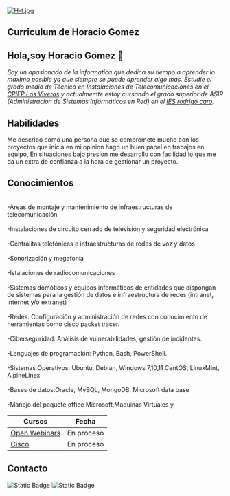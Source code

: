 [![H-t.jpg](https://i.postimg.cc/m2MdC77R/H-t.jpg)](https://postimg.cc/qzJXdhmZ)

## Curriculum de Horacio Gomez

## Hola,soy Horacio Gomez 👋
*Soy un apasionado de la informatica que dedica su tiempo a aprender lo maximo posible ya que siempre se puede aprender algo mas.
Estudie el grado medio de Técnico en Instalaciones de Telecomunicaciones en el [CPIFP Los Viveros](https://cpifplosviveros.es/) y actualmemte estoy cursando el grado superior de ASIR (Administracion de Sistemas Informáticos en Red) en el [IES rodrigo caro](https://blogsaverroes.juntadeandalucia.es/iesrodrigocaro/).*

## Habilidades
Me describo como una persona que se compromete mucho con los proyectos que inicia en mi opinion hago un buen papel en trabajos en equipo,
En situaciones bajo presion me desarrollo con facilidad lo que me da un extra de confianza a la hora de gestionar un proyecto.

## Conocimientos
<br>-Áreas de montaje y mantenimiento de infraestructuras de telecomunicación</br>
<br>-Instalaciones de circuito cerrado de televisión y seguridad electrónica</br>
<br>-Centralitas telefónicas e infraestructuras de redes de voz y datos</br>
<br>-Sonorización y megafonía </br>
<br>-Istalaciones de radiocomunicaciones</br>
<br>-Sistemas domóticos y equipos informáticos de entidades que dispongan de sistemas para la gestión de datos e infraestructura de redes (intranet, internet y/o extranet)</br>
<br>-Redes: Configuración y administración de redes con conocimiento de herramientas como cisco packet tracer.</br>
<br>-Ciberseguridad: Análisis de vulnerabilidades, gestión de incidentes.</br>
<br>-Lenguajes de programación: Python, Bash, PowerShell.</br>
<br>-Sistemas Operativos: Ubuntu, Debian, Windows 7,10,11 CentOS, LinuxMint, AlpineLinex</br>
<br>-Bases de datos:Oracle, MySQL, MongoDB, Microsoft data base</br>
<br>-Manejo del paquete office Microsoft,Maquinas Virtuales y </br>

| Cursos | Fecha | 
|--------------|--------------|
| [Open Webinars](https://openwebinars.net)  | En proceso |
| [Cisco](https://www.netacad.com/es/)  | En proceso |

## Contacto
![Static Badge](https://img.shields.io/badge/Gmail-D14836?style=for-the-badge&logo=gmail&logoColor=white)
![Static Badge](https://img.shields.io/badge/hgomezgarcia1@gmail.com-red?style=for-the-badge&color=%23d14836)

